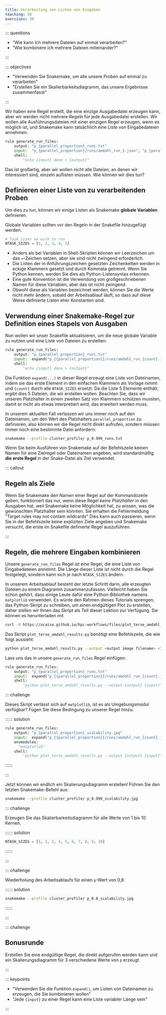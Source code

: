 ```yaml
---
title: Verarbeitung von Listen von Eingaben
teaching: 50
exercises: 30
---
```



::: questions

- "Wie kann ich mehrere Dateien auf einmal verarbeiten?"
- "Wie kombiniere ich mehrere Dateien miteinander?"

:::

::: objectives

- "Verwenden Sie Snakemake, um alle unsere Proben auf einmal zu verarbeiten"
- "Erstellen Sie ein Skalierbarkeitsdiagramm, das unsere Ergebnisse zusammenfasst"

:::

Wir haben eine Regel erstellt, die eine einzige Ausgabedatei erzeugen kann, aber wir
werden nicht mehrere Regeln für jede Ausgabedatei erstellen. Wir wollen alle
Ausführungsdateien mit einer einzigen Regel erzeugen, wenn es möglich ist, und Snakemake
kann tatsächlich eine Liste von Eingabedateien annehmen:

```python
rule generate_run_files:
    output: "p_{parallel_proportion}_runs.txt"
    input:  "p_{parallel_proportion}/runs/amdahl_run_2.json", "p_{parallel_proportion}/runs/amdahl_run_6.json"
    shell:
        "echo {input} done > {output}"
```

Das ist großartig, aber wir wollen nicht alle Dateien, an denen wir interessiert sind,
einzeln auflisten müssen. Wie können wir dies tun?

## Definieren einer Liste von zu verarbeitenden Proben

Um dies zu tun, können wir einige Listen als Snakemake **globale Variablen** definieren.

Globale Variablen sollten vor den Regeln in der Snakefile hinzugefügt werden.

```python
# Task sizes we wish to run
NTASK_SIZES = [1, 2, 3, 4, 5]
```

- Anders als bei Variablen in Shell-Skripten können wir Leerzeichen um das `=`-Zeichen
  setzen, aber sie sind nicht zwingend erforderlich.
- Die Listen der in Anführungszeichen gesetzten Zeichenketten werden in eckige Klammern
  gesetzt und durch Kommata getrennt. Wenn Sie Python kennen, werden Sie dies als
  Python-Listensyntax erkennen.
- Eine gute Konvention ist die Verwendung von großgeschriebenen Namen für diese
  Variablen, aber das ist nicht zwingend.
- Obwohl diese als Variablen bezeichnet werden, können Sie die Werte nicht mehr ändern,
  sobald der Arbeitsablauf läuft, so dass auf diese Weise definierte Listen eher
  Konstanten sind.

## Verwendung einer Snakemake-Regel zur Definition eines Stapels von Ausgaben

Nun wollen wir unser Snakefile aktualisieren, um die neue globale Variable zu nutzen und
eine Liste von Dateien zu erstellen:

```python
rule generate_run_files:
    output: "p_{parallel_proportion}_runs.txt"
    input:  expand("p_{{parallel_proportion}}/runs/amdahl_run_{count}.json", count=NTASK_SIZES)
    shell:
        "echo {input} done > {output}"
```

Die Funktion `expand(...)` in dieser Regel erzeugt eine Liste von Dateinamen, indem sie
das erste Element in den einfachen Klammern als Vorlage nimmt und `{count}` durch alle
`NTASK_SIZES` ersetzt. Da die Liste 5 Elemente enthält, ergibt dies 5 Dateien, die wir
erstellen wollen. Beachten Sie, dass wir unseren Platzhalter in einem zweiten Satz von
Klammern schützen mussten, damit er nicht als etwas interpretiert wird, das erweitert
werden muss.

In unserem aktuellen Fall verlassen wir uns immer noch auf den Dateinamen, um den Wert
des Platzhalters `parallel_proportion` zu definieren, also können wir die Regel nicht
direkt aufrufen, sondern müssen immer noch eine bestimmte Datei anfordern:

```bash
snakemake --profile cluster_profile/ p_0.999_runs.txt
```

Wenn Sie beim Ausführen von Snakemake auf der Befehlszeile keinen Namen für eine
Zielregel oder Dateinamen angeben, wird standardmäßig **die erste Regel** in der
Snake-Datei als Ziel verwendet.

::: callout

## Regeln als Ziele

Wenn Sie Snakemake den Namen einer Regel auf der Kommandozeile geben, funktioniert das
nur, wenn diese Regel *keine Platzhalter* in den Ausgaben hat, weil Snakemake keine
Möglichkeit hat, zu wissen, was die gewünschten Platzhalter sein könnten. Sie erhalten
die Fehlermeldung "Target rules may not contain wildcards" Dies kann auch passieren,
wenn Sie in der Befehlszeile keine expliziten Ziele angeben und Snakemake versucht, die
erste im Snakefile definierte Regel auszuführen.

:::

## Regeln, die mehrere Eingaben kombinieren

Unsere `generate_run_files` Regel ist eine Regel, die eine Liste von Eingabedateien
annimmt. Die Länge dieser Liste ist nicht durch die Regel festgelegt, sondern kann sich
je nach `NTASK_SIZES` ändern.

In unserem Arbeitsablauf besteht der letzte Schritt darin, alle erzeugten Dateien zu
einem Diagramm zusammenzufassen. Vielleicht haben Sie schon gehört, dass einige Leute
dafür eine Python-Bibliothek namens `matplotlib` verwenden. Es würde den Rahmen dieses
Tutorials sprengen, das Python-Skript zu schreiben, um einen endgültigen Plot zu
erstellen, daher stellen wir Ihnen das Skript als Teil dieser Lektion zur Verfügung. Sie
können es herunterladen mit

```bash
curl -O https://ocaisa.github.io/hpc-workflows/files/plot_terse_amdahl_results.py
```

Das Skript `plot_terse_amdahl_results.py` benötigt eine Befehlszeile, die wie folgt
aussieht:

```bash
python plot_terse_amdahl_results.py --output <output image filename> <1st input file> <2nd input file> ...
```

Lass uns das in unsere `generate_run_files` Regel einfügen:

```python
rule generate_run_files:
    output: "p_{parallel_proportion}_runs.txt"
    input:  expand("p_{{parallel_proportion}}/runs/amdahl_run_{count}.json", count=NTASK_SIZES)
    shell:
        "python plot_terse_amdahl_results.py --output {output} {input}"
```

::: challenge

Dieses Skript verlässt sich auf `matplotlib`, ist es als Umgebungsmodul verfügbar? Fügen
Sie diese Bedingung zu unserer Regel hinzu.

:::::: solution

```python
rule generate_run_files:
    output: "p_{parallel_proportion}_scalability.jpg"
    input:  expand("p_{{parallel_proportion}}/runs/amdahl_run_{count}.json", count=NTASK_SIZES)
    envmodules:
      "matplotlib"
    shell:
        "python plot_terse_amdahl_results.py --output {output} {input}"
```

::::::

:::

Jetzt können wir endlich ein Skalierungsdiagramm erstellen! Führen Sie den letzten
Snakemake-Befehl aus:

```bash
snakemake --profile cluster_profile/ p_0.999_scalability.jpg
```

::: challenge

Erzeugen Sie das Skalierbarkeitsdiagramm für alle Werte von 1 bis 10 Kernen.

:::::: solution

```python
NTASK_SIZES = [1, 2, 3, 4, 5, 6, 7, 8, 9, 10]
```

::::::

:::

::: challenge

Wiederholung des Arbeitsablaufs für einen `p`-Wert von 0,8

:::::: solution

```bash
snakemake --profile cluster_profile/ p_0.8_scalability.jpg
```

::::::

:::

::: challenge

## Bonusrunde

Erstellen Sie eine endgültige Regel, die direkt aufgerufen werden kann und ein
Skalierungsdiagramm für 3 verschiedene Werte von `p` erzeugt.

:::

::: keypoints

- "Verwenden Sie die Funktion `expand()`, um Listen von Dateinamen zu erzeugen, die Sie
  kombinieren wollen"
- "Jede `{input}` zu einer Regel kann eine Liste variabler Länge sein"

:::


